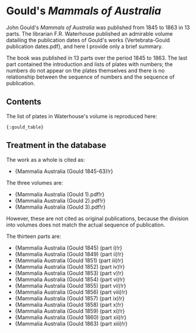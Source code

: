 # Gould's _Mammals of Australia_

John Gould's _Mammals of Australia_ was published from 1845 to 1863 in 13 parts. The
librarian F.R. Waterhouse published an admirable volume datailing the publication dates
of Gould's works {Vertebrata-Gould publication dates.pdf}, and here I provide only a
brief summary.

The book was published in 13 parts over the period 1845 to 1863. The last part contained
the introduction and lists of plates with numbers; the numbers do not appear on the
plates themselves and there is no relationship between the sequence of numbers and the
sequence of publication.

## Contents

The list of plates in Waterhouse's volume is reproduced here:

```
{:gould_table}
```

## Treatment in the database

The work as a whole is cited as:

- {Mammalia Australia (Gould 1845-63)!r}

The three volumes are:

- {Mammalia Australia (Gould 1).pdf!r}
- {Mammalia Australia (Gould 2).pdf!r}
- {Mammalia Australia (Gould 3).pdf!r}

However, these are not cited as original publications, because the division into volumes
does not match the actual sequence of publication.

The thirteen parts are:

- {Mammalia Australia (Gould 1845) (part i)!r}
- {Mammalia Australia (Gould 1849) (part ii)!r}
- {Mammalia Australia (Gould 1851) (part iii)!r}
- {Mammalia Australia (Gould 1852) (part iv)!r}
- {Mammalia Australia (Gould 1853) (part v)!r}
- {Mammalia Australia (Gould 1854) (part vi)!r}
- {Mammalia Australia (Gould 1855) (part vii)!r}
- {Mammalia Australia (Gould 1856) (part viii)!r}
- {Mammalia Australia (Gould 1857) (part ix)!r}
- {Mammalia Australia (Gould 1858) (part x)!r}
- {Mammalia Australia (Gould 1859) (part xi)!r}
- {Mammalia Australia (Gould 1860) (part xii)!r}
- {Mammalia Australia (Gould 1863) (part xiii)!r}
